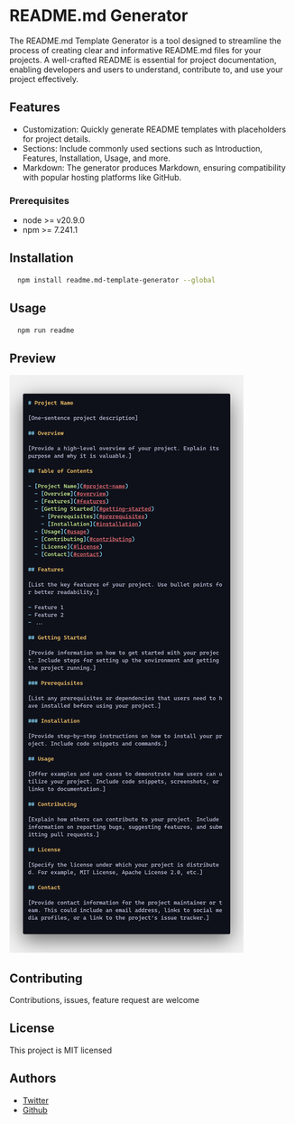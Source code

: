 # README.md Generator

The README.md Template Generator is a tool designed to streamline the process of creating clear and informative README.md files for your projects. A well-crafted README is essential for project documentation, enabling developers and users to understand, contribute to, and use your project effectively.

## Features

- Customization: Quickly generate README templates with placeholders for project details.
- Sections: Include commonly used sections such as Introduction, Features, Installation, Usage, and more.
- Markdown: The generator produces Markdown, ensuring compatibility with popular hosting platforms like GitHub.

### Prerequisites

- node >= v20.9.0
- npm >= 7.241.1

## Installation

```sh
  npm install readme.md-template-generator --global
```

## Usage

```sh
  npm run readme
```

## Preview

![preview_1](previews/preview.png)

## Contributing

Contributions, issues, feature request are welcome

## License

This project is MIT licensed

## Authors

- [Twitter](https://www.twitter.com/)
- [Github](https://github.com/lsd1code)
